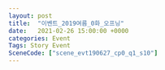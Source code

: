 ```yaml
---
layout: post
title:  "이벤트_2019여름_0화_오프닝"
date:   2021-02-26 15:00:00 +0000
categories: Event
Tags: Story Event
SceneCode: ["scene_evt190627_cp0_q1_s10"]
---
```

